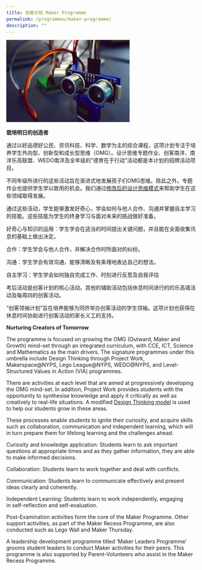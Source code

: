 ```yaml
---
title: 创客计划 Maker Programme
permalink: /programmes/maker-programme/
description: ""
---
```

<img src="/images/program-maker-2.jpeg" style="width:65%">
		 
<strong>栽培明日的创造者 </strong>

通过以好品德好公民、资讯科技、科学、数学为主的综合课程，这项计划专注于培养学生外向型、创新型和成长型思维（OMG）。设计思维专题作业、创客南洋、南洋乐高联盟、WEDO南洋及全年级的“德育在于行动”活动都是本计划的招牌活动项目。  
  
不同年级所进行的这些活动旨在渐进式地发展孩子们OMG思维。除此之外，专题作业也提供学生学以致用的机会。我们通过<a href="(/images/Makers_Pragramme.png)" target="_blank" rel="noopener">修改后的设计思维模式</a>来帮助学生在这些领域取得发展。  
  
通过这些活动，学生能够激发好奇心，学会如何与他人合作、沟通并掌握自主学习的技能。这些技能为学生的终身学习与面对未来的挑战做好准备。  
  
好奇心与知识的运用：学生学会在适当的时间提出关键问题，并且能在全面收集讯息的基础上做出决定。  
  
合作：学生学会与他人合作，并解决合作时所面对的纠纷。  
  
沟通：学生学会有效沟通，能够清晰及有条理地表达自己的想法。  
  
自主学习：学生学会如何独自完成工作、时刻进行反思及自我评估  
  
考后活动是创客计划的核心活动。其他的辅助活动包括休息时间进行的的乐高墙活动及每周四的创客活动。  
  
“创客领袖计划”旨在培养能够为同侪举办创客活动的学生领袖。这项计划也获得在休息时间协助进行创客活动的家长义工的支持。  
  

**Nurturing Creators of Tomorrow**

The programme is focused on growing the OMG (Outward, Maker and Growth) mind-set through an integrated curriculum, with CCE, ICT, Science and Mathematics as the main drivers. The signature programmes under this umbrella include Design Thinking through Project Work, Makerspace@NYPS, Lego League@NYPS, WEDO@NYPS, and Level-Structured Values in Action (VIA) programmes.

There are activities at each level that are aimed at progressively developing the OMG mind-set. In addition, Project Work provides students with the opportunity to synthesise knowledge and apply it critically as well as creatively to real-life situations. A modified <a href="/images/Makers_Pragramme.png" target="_blank" rel="noopener">Design Thinking model</a> is used to help our students grow in these areas.

  

These processes enable students to ignite their curiosity, and acquire skills such as collaboration, communication and independent learning, which will in turn prepare them for lifelong learning and the challenges ahead.

Curiosity and knowledge application: Students learn to ask important questions at appropriate times and as they gather information, they are able to make informed decisions.

Collaboration: Students learn to work together and deal with conflicts.

Communication: Students learn to communicate effectively and present ideas clearly and coherently.

Independent Learning: Students learn to work independently, engaging in self-reflection and self-evaluation.

Post-Examination activities form the core of the Maker Programme. Other support activities, as part of the Maker Recess Programme, are also conducted such as Lego Wall and Maker Thursday.

A leadership development programme titled ‘Maker Leaders Programme’ grooms student leaders to conduct Maker activities for their peers. This programme is also supported by Parent-Volunteers who assist in the Maker Recess Programme.